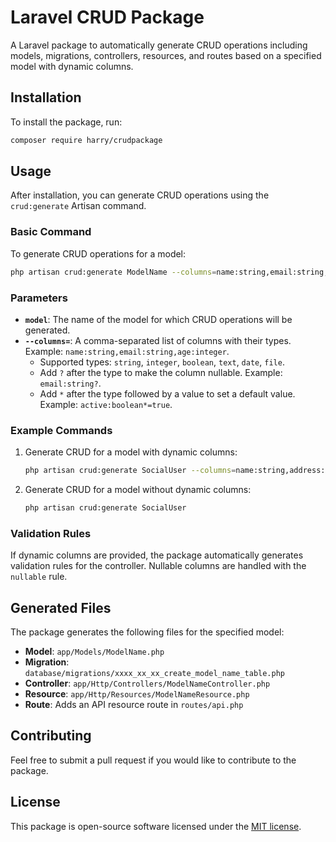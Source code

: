 # Laravel CRUD Package

A Laravel package to automatically generate CRUD operations including models, migrations, controllers, resources, and routes based on a specified model with dynamic columns.

## Installation

To install the package, run:

```bash
composer require harry/crudpackage
```

## Usage

After installation, you can generate CRUD operations using the `crud:generate` Artisan command.

### Basic Command

To generate CRUD operations for a model:

```bash
php artisan crud:generate ModelName --columns=name:string,email:string,age:integer
```

### Parameters

- **`model`**: The name of the model for which CRUD operations will be generated.
- **`--columns=`**: A comma-separated list of columns with their types. Example: `name:string,email:string,age:integer`.
    - Supported types: `string`, `integer`, `boolean`, `text`, `date`, `file`.
    - Add `?` after the type to make the column nullable. Example: `email:string?`.
    - Add `*` after the type followed by a value to set a default value. Example: `active:boolean*=true`.

### Example Commands

1. Generate CRUD for a model with dynamic columns:
   ```bash
   php artisan crud:generate SocialUser --columns=name:string,address:string?,phone:string,email:string
   ```

2. Generate CRUD for a model without dynamic columns:
   ```bash
   php artisan crud:generate SocialUser
   ```

### Validation Rules

If dynamic columns are provided, the package automatically generates validation rules for the controller. Nullable columns are handled with the `nullable` rule.

## Generated Files

The package generates the following files for the specified model:

- **Model**: `app/Models/ModelName.php`
- **Migration**: `database/migrations/xxxx_xx_xx_create_model_name_table.php`
- **Controller**: `app/Http/Controllers/ModelNameController.php`
- **Resource**: `app/Http/Resources/ModelNameResource.php`
- **Route**: Adds an API resource route in `routes/api.php`

## Contributing

Feel free to submit a pull request if you would like to contribute to the package.

## License

This package is open-source software licensed under the [MIT license](https://opensource.org/licenses/MIT).
